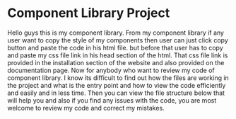 # Component Library Project
 Hello guys this is my component library. From my component library if any user want to copy the style of my components then user can just click copy button and paste the code in his html file.
but before that user has to copy and paste my css file link in his head section of the html. That css file link is provided in the installation section of the website and also provided on the documentation page.
Now for anybody who want to review my code of component library. 
I know its difficult to find out how the files are working in the project and what is the entry point and how to view the code efficiently and easily and in less time. Then you can view the file structure below that will help you and also if you find any issues with the code, you are most welcome to review my code and correct my mistakes.

